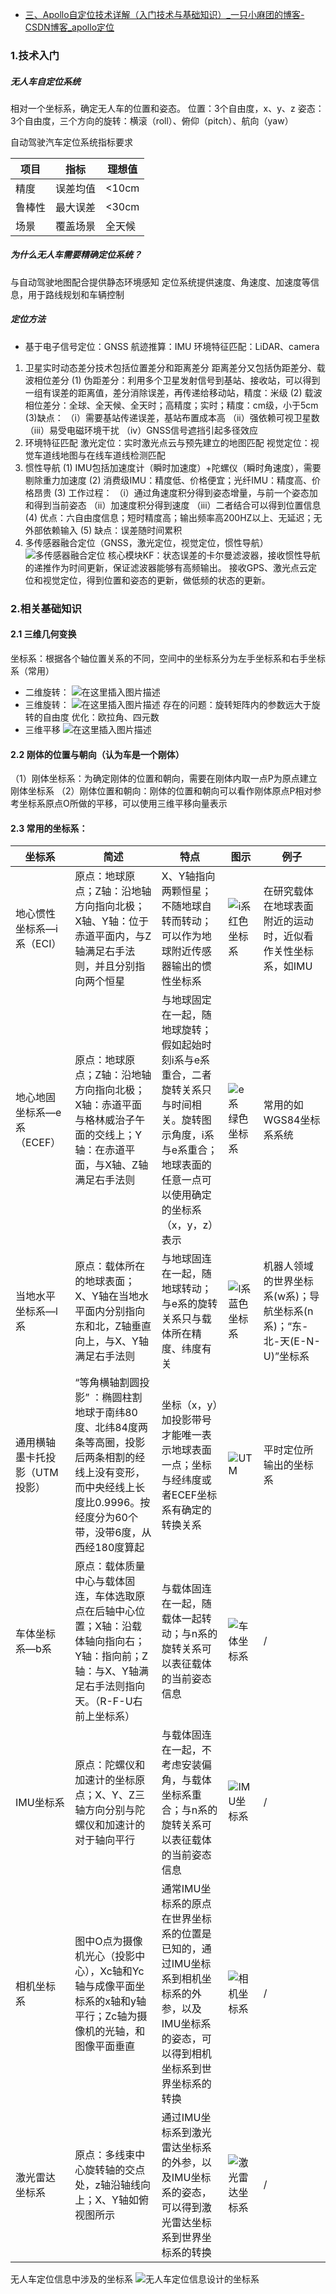 - [三、Apollo自定位技术详解（入门技术与基础知识）_一只小麻团的博客-CSDN博客_apollo定位](https://blog.csdn.net/mabingyao/article/details/104812167)

### 1.技术入门

##### 无人车自定位系统

相对一个坐标系，确定无人车的位置和姿态。
位置：3个自由度，x、y、z
姿态：3个自由度，三个方向的旋转：横滚（roll）、俯仰（pitch）、航向（yaw）

自动驾驶汽车定位系统指标要求

| 项目   | 指标     | 理想值 |
| ------ | -------- | ------ |
| 精度   | 误差均值 | <10cm  |
| 鲁棒性 | 最大误差 | <30cm  |
| 场景   | 覆盖场景 | 全天候 |

##### 为什么无人车需要精确定位系统？

与自动驾驶地图配合提供静态环境感知
定位系统提供速度、角速度、加速度等信息，用于路线规划和车辆控制

##### 定位方法

- 基于电子信号定位：GNSS
  航迹推算：IMU
  环境特征匹配：LiDAR、camera

1. 卫星实时动态差分技术包括位置差分和距离差分
   距离差分又包括伪距差分、载波相位差分
   (1) 伪距差分：利用多个卫星发射信号到基站、接收站，可以得到一组有误差的距离值，差分消除误差，再传递给移动站，精度：米级
   (2) 载波相位差分：全球、全天候、全天时；高精度；实时；精度：cm级，小于5cm
   (3)缺点：
   （i）需要基站传递误差，基站布置成本高
   （ii）强依赖可视卫星数
   （iii）易受电磁环境干扰
   （iv）GNSS信号遮挡引起多径效应
2. 环境特征匹配
   激光定位：实时激光点云与预先建立的地图匹配
   视觉定位：视觉车道线地图与在线车道线检测匹配
3. 惯性导航
   (1) IMU包括加速度计（瞬时加速度）+陀螺仪（瞬时角速度），需要剔除重力加速度
   (2) 消费级IMU：精度低、价格便宜；光纤IMU：精度高、价格昂贵
   (3) 工作过程：
   （i）通过角速度积分得到姿态增量，与前一个姿态加和得到当前姿态
   （ii）加速度积分得到速度
   （iii）二者结合可以得到位置信息
   (4) 优点：六自由度信息；短时精度高；输出频率高200HZ以上、无延迟；无外部依赖输入
   (5) 缺点：误差随时间累积
4. 多传感器融合定位（GNSS，激光定位，视觉定位，惯性导航）
   ![多传感器融合定位](https://img-blog.csdnimg.cn/20200312152516740.png?x-oss-process=image/watermark,type_ZmFuZ3poZW5naGVpdGk,shadow_10,text_aHR0cHM6Ly9ibG9nLmNzZG4ubmV0L21hYmluZ3lhbw==,size_16,color_FFFFFF,t_70)
   核心模块KF：状态误差的卡尔曼滤波器，接收惯性导航的递推作为时间更新，保证滤波器能够有高频输出。
   接收GPS、激光点云定位和视觉定位，得到位置和姿态的更新，做低频的状态的更新。

### 2.相关基础知识

#### 2.1 三维几何变换

坐标系：根据各个轴位置关系的不同，空间中的坐标系分为左手坐标系和右手坐标系（常用）

- 二维旋转：
  ![在这里插入图片描述](https://img-blog.csdnimg.cn/20200312104453882.png?x-oss-process=image/watermark,type_ZmFuZ3poZW5naGVpdGk,shadow_10,text_aHR0cHM6Ly9ibG9nLmNzZG4ubmV0L21hYmluZ3lhbw==,size_6,color_FFFFFF,t_70)
- 三维旋转：
  ![在这里插入图片描述](https://img-blog.csdnimg.cn/20200312105932463.png?x-oss-process=image/watermark,type_ZmFuZ3poZW5naGVpdGk,shadow_10,text_aHR0cHM6Ly9ibG9nLmNzZG4ubmV0L21hYmluZ3lhbw==,size_6,color_FFFFFF,t_70)
  存在的问题：旋转矩阵内的参数远大于旋转的自由度
  优化：欧拉角、四元数
- 三维平移
  ![在这里插入图片描述](https://img-blog.csdnimg.cn/20200312110910325.png?x-oss-process=image/watermark,type_ZmFuZ3poZW5naGVpdGk,shadow_10,text_aHR0cHM6Ly9ibG9nLmNzZG4ubmV0L21hYmluZ3lhbw==,size_16,color_FFFFFF,t_70)

#### 2.2 刚体的位置与朝向（认为车是一个刚体）

（1）刚体坐标系：为确定刚体的位置和朝向，需要在刚体内取一点P为原点建立刚体坐标系
（2）刚体位置和朝向：刚体的位置和朝向可以看作刚体原点P相对参考坐标系原点O所做的平移，可以使用三维平移向量表示

#### 2.3 常用的坐标系：

| 坐标系                        | 简述                                                         | 特点                                                         | 图示                                                         | 例子                                                         |
| ----------------------------- | ------------------------------------------------------------ | ------------------------------------------------------------ | ------------------------------------------------------------ | ------------------------------------------------------------ |
| 地心惯性坐标系—i系（ECI）     | 原点：地球原点；Z轴：沿地轴方向指向北极；X轴、Y轴：位于赤道平面内，与Z轴满足右手法则，并且分别指向两个恒星 | X、Y轴指向两颗恒星；不随地球自转而转动；可以作为地球附近传感器输出的惯性坐标系 | ![i系](https://img-blog.csdnimg.cn/20200312153121830.png?x-oss-process=image/watermark,type_ZmFuZ3poZW5naGVpdGk,shadow_10,text_aHR0cHM6Ly9ibG9nLmNzZG4ubmV0L21hYmluZ3lhbw==,size_16,color_FFFFFF,t_70)红色坐标系 | 在研究载体在地球表面附近的运动时，近似看作关性坐标系，如IMU  |
| 地心地固坐标系—e系（ECEF）    | 原点：地球原点；Z轴：沿地轴方向指向北极；X轴：赤道平面与格林威治子午面的交线上；Y轴：在赤道平面，与X轴、Z轴满足右手法则 | 与地球固定在一起，随地球旋转；假如起始时刻i系与e系重合，二者旋转关系只与时间相关。旋转图示角度，i系与e系重合；地球表面的任意一点可以使用确定的坐标系（x，y，z）表示 | ![e系](https://img-blog.csdnimg.cn/20200312153202523.png?x-oss-process=image/watermark,type_ZmFuZ3poZW5naGVpdGk,shadow_10,text_aHR0cHM6Ly9ibG9nLmNzZG4ubmV0L21hYmluZ3lhbw==,size_16,color_FFFFFF,t_70)绿色坐标系 | 常用的如WGS84坐标系系统                                      |
| 当地水平坐标系—l系            | 原点：载体所在的地球表面；X、Y轴在当地水平面内分别指向东和北，Z轴垂直向上，与X、Y轴满足右手法则 | 与地球固连在一起，随地球转动；与e系的旋转关系只与载体所在精度、纬度有关 | ![l系](https://img-blog.csdnimg.cn/20200312153250105.png?x-oss-process=image/watermark,type_ZmFuZ3poZW5naGVpdGk,shadow_10,text_aHR0cHM6Ly9ibG9nLmNzZG4ubmV0L21hYmluZ3lhbw==,size_16,color_FFFFFF,t_70)蓝色坐标系 | 机器人领域的世界坐标系(w系)；导航坐标系(n系)；“东-北-天(E-N-U)”坐标系 |
| 通用横轴墨卡托投影（UTM投影） | “等角横轴割圆投影” ：椭圆柱割地球于南纬80度、北纬84度两条等高圈，投影后两条相割的经线上没有变形，而中央经线上长度比0.9996。按经度分为60个带，没带6度，从西经180度算起 | 坐标（x，y）加投影带号才能唯一表示地球表面一点；坐标与经纬度或者ECEF坐标系有确定的转换关系 | ![UTM](https://img-blog.csdnimg.cn/20200312153344673.png?x-oss-process=image/watermark,type_ZmFuZ3poZW5naGVpdGk,shadow_10,text_aHR0cHM6Ly9ibG9nLmNzZG4ubmV0L21hYmluZ3lhbw==,size_16,color_FFFFFF,t_70) | 平时定位所输出的坐标系                                       |
| 车体坐标系—b系                | 原点：载体质量中心与载体固连，车体选取原点在后轴中心位置；X轴：沿载体轴向指向右；Y轴：指向前；Z轴：与X、Y轴满足右手法则指向天。（R-F-U右前上坐标系） | 与载体固连在一起，随载体一起转动；与n系的旋转关系可以表征载体的当前姿态信息 | ![车体坐标系](https://img-blog.csdnimg.cn/2020031215341347.png?x-oss-process=image/watermark,type_ZmFuZ3poZW5naGVpdGk,shadow_10,text_aHR0cHM6Ly9ibG9nLmNzZG4ubmV0L21hYmluZ3lhbw==,size_16,color_FFFFFF,t_70) | /                                                            |
| IMU坐标系                     | 原点：陀螺仪和加速计的坐标原点；X、Y、Z三轴方向分别与陀螺仪和加速计的对于轴向平行 | 与载体固连在一起，不考虑安装偏角，与载体坐标系重合；与n系的旋转关系可以表征载体的当前姿态信息 | ![IMU坐标系](https://img-blog.csdnimg.cn/20200312153514809.png?x-oss-process=image/watermark,type_ZmFuZ3poZW5naGVpdGk,shadow_10,text_aHR0cHM6Ly9ibG9nLmNzZG4ubmV0L21hYmluZ3lhbw==,size_16,color_FFFFFF,t_70) | /                                                            |
| 相机坐标系                    | 图中O点为摄像机光心（投影中心），Xc轴和Yc轴与成像平面坐标系的x轴和y轴平行；Zc轴为摄像机的光轴，和图像平面垂直 | 通常IMU坐标系的原点在世界坐标系的位置是已知的，通过IMU坐标系到相机坐标系的外参，以及IMU坐标系的姿态，可以得到相机坐标系到世界坐标系的转换 | ![相机坐标系](https://img-blog.csdnimg.cn/20200312153550149.png?x-oss-process=image/watermark,type_ZmFuZ3poZW5naGVpdGk,shadow_10,text_aHR0cHM6Ly9ibG9nLmNzZG4ubmV0L21hYmluZ3lhbw==,size_16,color_FFFFFF,t_70) | /                                                            |
| 激光雷达坐标系                | 原点：多线束中心旋转轴的交点处，z轴沿轴线向上；X、Y轴如俯视图所示 | 通过IMU坐标系到激光雷达坐标系的外参，以及IMU坐标系的姿态，可以得到激光雷达坐标系到世界坐标系的转换 | ![激光雷达坐标系](https://img-blog.csdnimg.cn/20200312153624566.png?x-oss-process=image/watermark,type_ZmFuZ3poZW5naGVpdGk,shadow_10,text_aHR0cHM6Ly9ibG9nLmNzZG4ubmV0L21hYmluZ3lhbw==,size_16,color_FFFFFF,t_70) | /                                                            |

无人车定位信息中涉及的坐标系
![无人车定位信息设计的坐标系](https://img-blog.csdnimg.cn/2020031215375982.png?x-oss-process=image/watermark,type_ZmFuZ3poZW5naGVpdGk,shadow_10,text_aHR0cHM6Ly9ibG9nLmNzZG4ubmV0L21hYmluZ3lhbw==,size_16,color_FFFFFF,t_70)